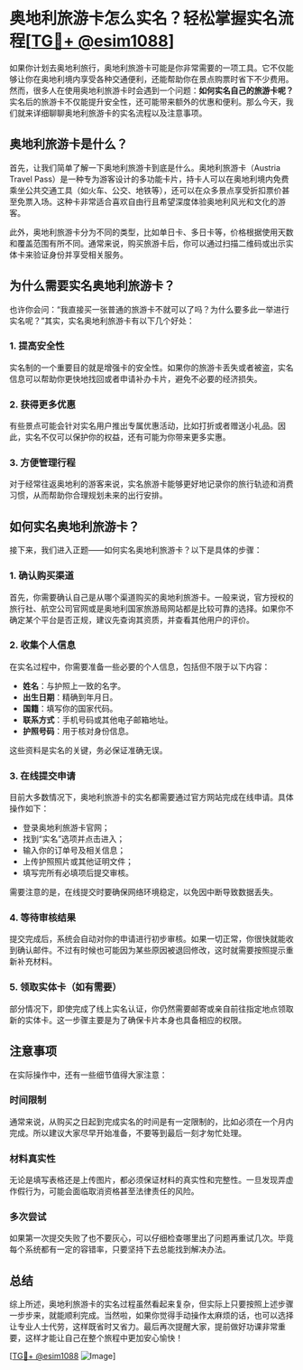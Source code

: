 # 奥地利旅游卡怎么实名？轻松掌握实名流程[[TG💪+ @esim1088](https://t.me/s/esim1088)]

如果你计划去奥地利旅行，奥地利旅游卡可能是你非常需要的一项工具。它不仅能够让你在奥地利境内享受各种交通便利，还能帮助你在景点购票时省下不少费用。然而，很多人在使用奥地利旅游卡时会遇到一个问题：**如何实名自己的旅游卡呢？** 实名后的旅游卡不仅能提升安全性，还可能带来额外的优惠和便利。那么今天，我们就来详细聊聊奥地利旅游卡的实名流程以及注意事项。

## 奥地利旅游卡是什么？

首先，让我们简单了解一下奥地利旅游卡到底是什么。奥地利旅游卡（Austria Travel Pass）是一种专为游客设计的多功能卡片，持卡人可以在奥地利境内免费乘坐公共交通工具（如火车、公交、地铁等），还可以在众多景点享受折扣票价甚至免票入场。这种卡非常适合喜欢自由行且希望深度体验奥地利风光和文化的游客。

此外，奥地利旅游卡分为不同的类型，比如单日卡、多日卡等，价格根据使用天数和覆盖范围有所不同。通常来说，购买旅游卡后，你可以通过扫描二维码或出示实体卡来验证身份并享受相关服务。

## 为什么需要实名奥地利旅游卡？

也许你会问：“我直接买一张普通的旅游卡不就可以了吗？为什么要多此一举进行实名呢？”其实，实名奥地利旅游卡有以下几个好处：

### 1. 提高安全性

实名制的一个重要目的就是增强卡的安全性。如果你的旅游卡丢失或者被盗，实名信息可以帮助你更快地找回或者申请补办卡片，避免不必要的经济损失。

### 2. 获得更多优惠

有些景点可能会针对实名用户推出专属优惠活动，比如打折或者赠送小礼品。因此，实名不仅可以保护你的权益，还有可能为你带来更多实惠。

### 3. 方便管理行程

对于经常往返奥地利的游客来说，实名旅游卡能够更好地记录你的旅行轨迹和消费习惯，从而帮助你合理规划未来的出行安排。

## 如何实名奥地利旅游卡？

接下来，我们进入正题——如何实名奥地利旅游卡？以下是具体的步骤：

### 1. 确认购买渠道

首先，你需要确认自己是从哪个渠道购买的奥地利旅游卡。一般来说，官方授权的旅行社、航空公司官网或是奥地利国家旅游局网站都是比较可靠的选择。如果你不确定某个平台是否正规，建议先查询其资质，并查看其他用户的评价。

### 2. 收集个人信息

在实名过程中，你需要准备一些必要的个人信息，包括但不限于以下内容：
- **姓名**：与护照上一致的名字。
- **出生日期**：精确到年月日。
- **国籍**：填写你的国家代码。
- **联系方式**：手机号码或其他电子邮箱地址。
- **护照号码**：用于核对身份信息。

这些资料是实名的关键，务必保证准确无误。

### 3. 在线提交申请

目前大多数情况下，奥地利旅游卡的实名都需要通过官方网站完成在线申请。具体操作如下：
- 登录奥地利旅游卡官网；
- 找到“实名”选项并点击进入；
- 输入你的订单号及相关信息；
- 上传护照照片或其他证明文件；
- 填写完所有必填项后提交审核。

需要注意的是，在线提交时要确保网络环境稳定，以免因中断导致数据丢失。

### 4. 等待审核结果

提交完成后，系统会自动对你的申请进行初步审核。如果一切正常，你很快就能收到确认邮件。不过有时候也可能因为某些原因被退回修改，这时就需要按照提示重新补充材料。

### 5. 领取实体卡（如有需要）

部分情况下，即使完成了线上实名认证，你仍然需要邮寄或亲自前往指定地点领取新的实体卡。这一步骤主要是为了确保卡片本身也具备相应的权限。

## 注意事项

在实际操作中，还有一些细节值得大家注意：

### 时间限制

通常来说，从购买之日起到完成实名的时间是有一定限制的，比如必须在一个月内完成。所以建议大家尽早开始准备，不要等到最后一刻才匆忙处理。

### 材料真实性

无论是填写表格还是上传图片，都必须保证材料的真实性和完整性。一旦发现弄虚作假行为，可能会面临取消资格甚至法律责任的风险。

### 多次尝试

如果第一次提交失败了也不要灰心，可以仔细检查哪里出了问题再重试几次。毕竟每个系统都有一定的容错率，只要坚持下去总能找到解决办法。

## 总结

综上所述，奥地利旅游卡的实名过程虽然看起来复杂，但实际上只要按照上述步骤一步步来，就能顺利完成。当然啦，如果你觉得手动操作太麻烦的话，也可以选择让专业人士代劳，这样既省时又省力。最后再次提醒大家，提前做好功课非常重要，这样才能让自己在整个旅程中更加安心愉快！

[[TG💪+ @esim1088](https://t.me/s/esim1088) ![Image](https://i.postimg.cc/4NQfJmqS/Snipaste-2025-05-13-00-14-12.png)]